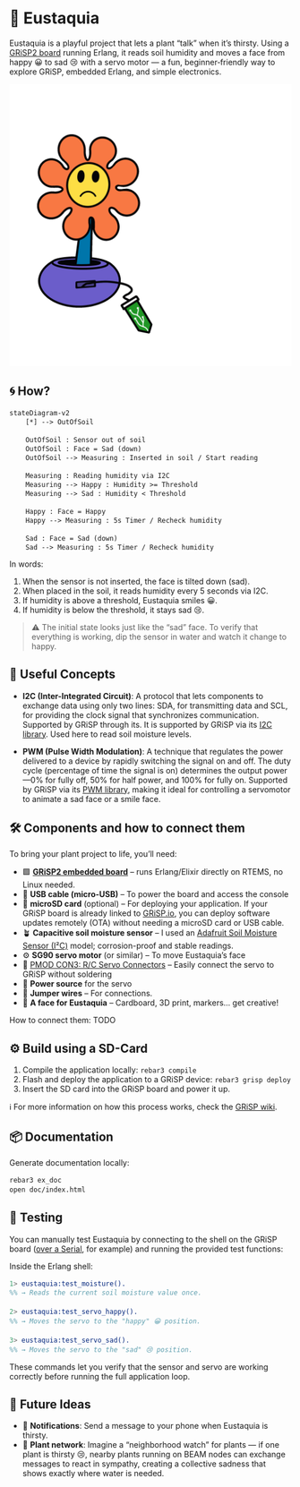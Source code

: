 # 🌱 Eustaquia

Eustaquia is a playful project that lets a plant “talk” when it’s thirsty.
Using a [GRiSP2 board](https://www.grisp.org) running Erlang, it reads soil humidity and moves a face from happy 😀 to sad 😢 with a servo motor — a fun, beginner‑friendly way to explore GRiSP, embedded Erlang, and simple electronics.

![Eustaquia](assets/eustaquia.gif)

## 🌀 How?

```mermaid
stateDiagram-v2
    [*] --> OutOfSoil

    OutOfSoil : Sensor out of soil
    OutOfSoil : Face = Sad (down)
    OutOfSoil --> Measuring : Inserted in soil / Start reading

    Measuring : Reading humidity via I2C
    Measuring --> Happy : Humidity >= Threshold
    Measuring --> Sad : Humidity < Threshold

    Happy : Face = Happy
    Happy --> Measuring : 5s Timer / Recheck humidity

    Sad : Face = Sad (down)
    Sad --> Measuring : 5s Timer / Recheck humidity
```

In words:

1. When the sensor is not inserted, the face is tilted down (sad).
2. When placed in the soil, it reads humidity every 5 seconds via I2C.
3. If humidity is above a threshold, Eustaquia smiles 😀.
4. If humidity is below the threshold, it stays sad 😢.

> ⚠️ The initial state looks just like the “sad” face. To verify that everything is working, dip the sensor in water and watch it change to happy.

## 🧠 Useful Concepts

- **I2C (Inter-Integrated Circuit)**: A protocol that lets components to exchange data using only two lines: SDA, for transmitting data and SCL, for providing the clock signal that synchronizes communication. Supported by GRiSP through its. It is supported by GRiSP via its [I2C library](https://hexdocs.pm/grisp/grisp_i2c.html). Used here to read soil moisture levels.

- **PWM (Pulse Width Modulation)**: A technique that regulates the power delivered to a device by rapidly switching the signal on and off. The duty cycle (percentage of time the signal is on) determines the output power—0% for fully off, 50% for half power, and 100% for fully on. Supported by GRiSP via its [PWM library](https://hexdocs.pm/grisp/grisp_pwm.html), making it ideal for controlling a servomotor to animate a sad face or a smile face.

## 🛠️ Components and how to connect them

To bring your plant project to life, you’ll need:

- 🟩 **[GRiSP2 embedded board](https://www.grisp.org/hardware)** – runs Erlang/Elixir directly on RTEMS, no Linux needed.
- 🔌 **USB cable (micro-USB)** – To power the board and access the console
- 💾 **microSD card** (optional) – For deploying your application. If your GRiSP board is already linked to [GRiSP.io](https://grisp.io/), you can deploy software updates remotely (OTA) without needing a microSD card or USB cable.
- 🪴 **Capacitive soil moisture sensor** – I used an [Adafruit Soil Moisture Sensor (I²C)](https://www.adafruit.com/product/4026) model; corrosion-proof and stable readings.
- ⚙️ **SG90 servo motor** (or similar) – To move Eustaquia’s face
- 🔌 [PMOD CON3: R/C Servo Connectors](https://digilent.com/shop/pmod-con3-r-c-servo-connectors/) – Easily connect the servo to GRiSP without soldering
- 🔋 **Power source** for the servo
- 🧵 **Jumper wires** – For connections.
- 🎨 **A face for Eustaquia** – Cardboard, 3D print, markers… get creative!

How to connect them: TODO

## ⚙️ Build using a SD-Card

1. Compile the application locally: ``rebar3 compile``
2. Flash and deploy the application to a GRiSP device: `rebar3 grisp deploy`
3. Insert the SD card into the GRiSP board and power it up.

ℹ️ For more information on how this process works, check the [GRiSP wiki](https://github.com/grisp/grisp/wiki).

## 📦 Documentation

Generate documentation locally:

```sh
rebar3 ex_doc
open doc/index.html
```

## 🧪 Testing

You can manually test Eustaquia by connecting to the shell on the GRiSP board ([over a Serial](https://github.com/grisp/grisp/wiki/Connecting-over-Serial), for example) and running the provided test functions:

Inside the Erlang shell:

```erl
1> eustaquia:test_moisture().
%% → Reads the current soil moisture value once.

2> eustaquia:test_servo_happy().
%% → Moves the servo to the "happy" 😀 position.

3> eustaquia:test_servo_sad().
%% → Moves the servo to the "sad" 😢 position.
```

These commands let you verify that the sensor and servo are working correctly before running the full application loop.

## 🔮 Future Ideas

- 📱 **Notifications**: Send a message to your phone when Eustaquia is thirsty.
- 🌿 **Plant network**:  Imagine a “neighborhood watch” for plants — if one plant is thirsty 😢, nearby plants running on BEAM nodes can exchange messages to react in sympathy, creating a collective sadness that shows exactly where water is needed.
